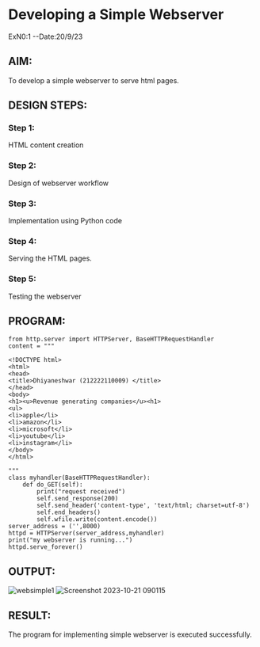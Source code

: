 # Developing a Simple Webserver
ExN0:1 
--Date:20/9/23
## AIM:
To develop a simple webserver to serve html pages.

## DESIGN STEPS:
### Step 1: 
HTML content creation
### Step 2:
Design of webserver workflow
### Step 3:
Implementation using Python code
### Step 4:
Serving the HTML pages.
### Step 5:
Testing the webserver

## PROGRAM:
```
from http.server import HTTPServer, BaseHTTPRequestHandler
content = """

<!DOCTYPE html>
<html>
<head>
<title>Dhiyaneshwar (212222110009) </title>
</head>
<body>
<h1><u>Revenue generating companies</u><h1>
<ul>
<li>apple</li>
<li>amazon</li>
<li>microsoft</li>
<li>youtube</li>
<li>instagram</li>
</body>
</html>

"""
class myhandler(BaseHTTPRequestHandler):
    def do_GET(self):
        print("request received")
        self.send_response(200)
        self.send_header('content-type', 'text/html; charset=utf-8')
        self.end_headers()
        self.wfile.write(content.encode())
server_address = ('',8000)
httpd = HTTPServer(server_address,myhandler)
print("my webserver is running...")
httpd.serve_forever()
```

## OUTPUT:
![websimple1](https://github.com/Dhiyanesh24/simplewebserver/assets/118362288/ad28f5dd-5d49-4fc8-a134-52707a86bdc9)
![Screenshot 2023-10-21 090115](https://github.com/Dhiyanesh24/simplewebserver/assets/118362288/ab8ee13e-085b-4851-8a05-32e778237167)

## RESULT:
The program for implementing simple webserver is executed successfully.
